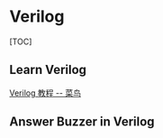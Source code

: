 # Verilog

[TOC]



## Learn Verilog

[Verilog 教程 -- 菜鸟](https://www.runoob.com/w3cnote/verilog-tutorial.html)



## Answer Buzzer in Verilog



[基于verilog的抢答器]:https://codeantenna.com/a/wyVxFZFefa
[Verilog语言——8路彩灯控制器]:https://blog.csdn.net/xinling1588/article/details/5456171?app_version=5.0.1&code=app_1562916241&uLinkId=usr1mkqgl919blen&utm_source=app
[BCD Adder design and simulation with Verilog HDL Code in ModelSim]: http://digitlearning.blogspot.com/2014/07/bcd-adder-design-and-simulation-with.html
[8-Bit BCD Adder]: https://github.com/raash1d/bcd-adder
